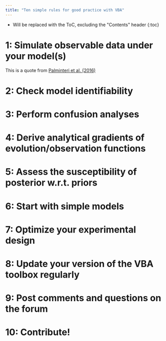 ```yaml
---
title: "Ten simple rules for good practice with VBA"
---
```

* Will be replaced with the ToC, excluding the "Contents" header
{:toc}

# 1: Simulate observable data under your model(s)

This is a quote from [Palminteri et al. (2016)](http://www.biorxiv.org/content/early/2016/10/07/079798)

# 2: Check model identifiability

# 3: Perform confusion analyses

# 4: Derive analytical gradients of evolution/observation functions

# 5: Assess the susceptibility of posterior w.r.t. priors

# 6: Start with simple models

# 7: Optimize your experimental design

# 8: Update your version of the VBA toolbox regularly

# 9: Post comments and questions on the forum

# 10: Contribute!
